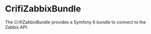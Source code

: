 CrifiZabbixBundle
=================

The CrifiZabbixBundle provides a Symfony 6 bundle to connect to the Zabbix API.